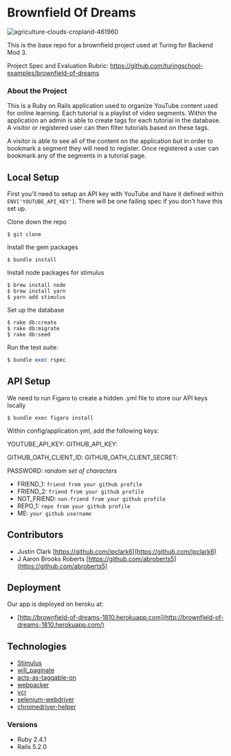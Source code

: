 # Brownfield Of Dreams

![agriculture-clouds-cropland-461960](https://user-images.githubusercontent.com/40776966/52017905-fa5b4500-24a5-11e9-87b5-e68f349174fd.jpg)

This is the base repo for a brownfield project used at Turing for Backend Mod 3.

Project Spec and Evaluation Rubric: https://github.com/turingschool-examples/brownfield-of-dreams

### About the Project

This is a Ruby on Rails application used to organize YouTube content used for online learning. Each tutorial is a playlist of video segments. Within the application an admin is able to create tags for each tutorial in the database. A visitor or registered user can then filter tutorials based on these tags.

A visitor is able to see all of the content on the application but in order to bookmark a segment they will need to register. Once registered a user can bookmark any of the segments in a tutorial page.

## Local Setup

First you'll need to setup an API key with YouTube and have it defined within `ENV['YOUTUBE_API_KEY']`. There will be one failing spec if you don't have this set up.

Clone down the repo
```
$ git clone
```

Install the gem packages
```
$ bundle install
```

Install node packages for stimulus
```
$ brew install node
$ brew install yarn
$ yarn add stimulus
```

Set up the database
```
$ rake db:create
$ rake db:migrate
$ rake db:seed
```

Run the test suite:
```ruby
$ bundle exec rspec
```

## API Setup
We need to run Figaro to create a hidden .yml file to store our API keys locally

```
$ bundle exec figaro install
```

Within config/application.yml, add the following keys:

YOUTUBE_API_KEY:
GITHUB_API_KEY:

GITHUB_OATH_CLIENT_ID:
GITHUB_OATH_CLIENT_SECRET:

PASSWORD: *random set of characters*

* FRIEND_1:     `friend from your github profile`
* FRIEND_2:     `friend from your github profile`
* NOT_FRIEND:   `non-friend from your github profile`
* REPO_1:       `repo from your github profile`
* ME:           `your github username`

## Contributors

* Justin Clark  [https://github.com/jpclark6](https://github.com/jpclark6)
* J Aaron Brooks Roberts  [https://github.com/abroberts5](https://github.com/abroberts5)

## Deployment

Our app is deployed on heroku at:

* [http://brownfield-of-dreams-1810.herokuapp.com](http://brownfield-of-dreams-1810.herokuapp.com/)

## Technologies
* [Stimulus](https://github.com/stimulusjs/stimulus)
* [will_paginate](https://github.com/mislav/will_paginate)
* [acts-as-taggable-on](https://github.com/mbleigh/acts-as-taggable-on)
* [webpacker](https://github.com/rails/webpacker)
* [vcr](https://github.com/vcr/vcr)
* [selenium-webdriver](https://www.seleniumhq.org/docs/03_webdriver.jsp)
* [chromedriver-helper](http://chromedriver.chromium.org/)

### Versions
* Ruby 2.4.1
* Rails 5.2.0
